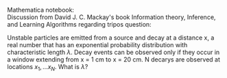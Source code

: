Mathematica notebook:   
Discussion from David J. C. Mackay's  book Information theory, 
Inference, and Learning Algorithms regarding tripos question:

Unstable particles are emitted from a source and decay at
a distance x, a real number that has an exponential
probability distribution with characteristic length $\lambda$.
Decay events can be observed only if they occur in a window extending
from x = 1 cm to x = 20 cm. N decarys are observed at locations 
${x_{1}, ... x_{N}}$. What is $\lambda$?
